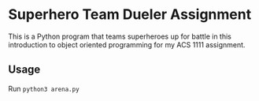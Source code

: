 # Superhero Team Dueler Assignment

This is a Python program that teams superheroes up for battle in this introduction to object oriented programming for my ACS 1111 assignment.

## Usage

Run `python3 arena.py`